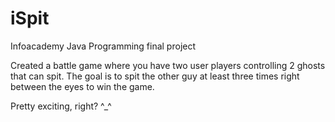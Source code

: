 # iSpit
Infoacademy Java Programming final project

Created a battle game where you have two user players controlling 2 ghosts that can spit.
The goal is to spit the other guy at least three times right between the eyes to win the game.

Pretty exciting, right? ^_^
